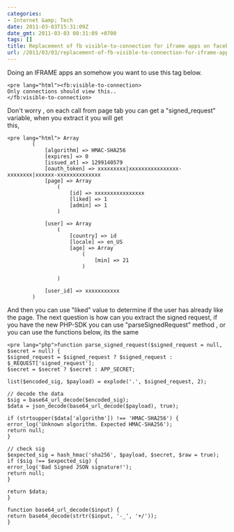 ```yaml
---
categories:
- Internet &amp; Tech
date: 2011-03-03T15:31:09Z
date_gmt: 2011-03-03 08:31:09 +0700
tags: []
title: Replacement of fb visible-to-connection for iframe apps on facebook page tabs
url: /2011/03/03/replacement-of-fb-visible-to-connection-for-iframe-apps-on-facebook-page-tabs/
---
```


Doing an IFRAME apps an somehow you want to use this tag below.

 
    <pre lang="html"><fb:visible-to-connection>
    Only connections should view this..
    </fb:visible-to-connection>


Don't worry , on each call from page tab you can get a "signed\_request" variable, when you extract it you will get  
 this,

 
    <pre lang="html"> Array
            (
                [algorithm] => HMAC-SHA256
                [expires] => 0
                [issued_at] => 1299140579
                [oauth_token] => xxxxxxxxx|xxxxxxxxxxxxxxxx-xxxxxxxx|xxxxxx-xxxxxxxxxxxxxx
                [page] => Array
                    (
                        [id] => xxxxxxxxxxxxxxxx
                        [liked] => 1
                        [admin] => 1
                    )
    
                [user] => Array
                    (
                        [country] => id
                        [locale] => en_US
                        [age] => Array
                            (
                                [min] => 21
                            )
    
                    )
    
                [user_id] => xxxxxxxxxxx
            )


And then you can use "liked" value to determine if the user has already like the page. The next question is how can you extract the signed request, if you have the new PHP-SDK you can use "parseSignedRequest" method , or you can use the functions below, its the same

 
    <pre lang="php">function parse_signed_request($signed_request = null, $secret = null) {
    $signed_request = $signed_request ? $signed_request : $_REQUEST['signed_request'];
    $secret = $secret ? $secret : APP_SECRET;
    
    list($encoded_sig, $payload) = explode('.', $signed_request, 2);
    
    // decode the data
    $sig = base64_url_decode($encoded_sig);
    $data = json_decode(base64_url_decode($payload), true);
    
    if (strtoupper($data['algorithm']) !== 'HMAC-SHA256') {
    error_log('Unknown algorithm. Expected HMAC-SHA256');
    return null;
    }
    
    // check sig
    $expected_sig = hash_hmac('sha256', $payload, $secret, $raw = true);
    if ($sig !== $expected_sig) {
    error_log('Bad Signed JSON signature!');
    return null;
    }
    
    return $data;
    }
    
    function base64_url_decode($input) {
    return base64_decode(strtr($input, '-_', '+/'));
    }